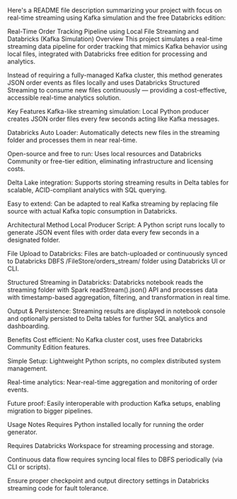 Here's a README file description summarizing your project with focus on real-time streaming using Kafka simulation and the free Databricks edition:

Real-Time Order Tracking Pipeline using Local File Streaming and Databricks (Kafka Simulation)
Overview
This project simulates a real-time streaming data pipeline for order tracking that mimics Kafka behavior using local files, integrated with Databricks free edition for processing and analytics.

Instead of requiring a fully-managed Kafka cluster, this method generates JSON order events as files locally and uses Databricks Structured Streaming to consume new files continuously — providing a cost-effective, accessible real-time analytics solution.

Key Features
Kafka-like streaming simulation: Local Python producer creates JSON order files every few seconds acting like Kafka messages.

Databricks Auto Loader: Automatically detects new files in the streaming folder and processes them in near real-time.

Open-source and free to run: Uses local resources and Databricks Community or free-tier edition, eliminating infrastructure and licensing costs.

Delta Lake integration: Supports storing streaming results in Delta tables for scalable, ACID-compliant analytics with SQL querying.

Easy to extend: Can be adapted to real Kafka streaming by replacing file source with actual Kafka topic consumption in Databricks.

Architectural Method
Local Producer Script:
A Python script runs locally to generate JSON event files with order data every few seconds in a designated folder.

File Upload to Databricks:
Files are batch-uploaded or continuously synced to Databricks DBFS /FileStore/orders_stream/ folder using Databricks UI or CLI.

Structured Streaming in Databricks:
Databricks notebook reads the streaming folder with Spark readStream().json() API and processes data with timestamp-based aggregation, filtering, and transformation in real time.

Output & Persistence:
Streaming results are displayed in notebook console and optionally persisted to Delta tables for further SQL analytics and dashboarding.

Benefits
Cost efficient: No Kafka cluster cost, uses free Databricks Community Edition features.

Simple Setup: Lightweight Python scripts, no complex distributed system management.

Real-time analytics: Near-real-time aggregation and monitoring of order events.

Future proof: Easily interoperable with production Kafka setups, enabling migration to bigger pipelines.

Usage Notes
Requires Python installed locally for running the order generator.

Requires Databricks Workspace for streaming processing and storage.

Continuous data flow requires syncing local files to DBFS periodically (via CLI or scripts).

Ensure proper checkpoint and output directory settings in Databricks streaming code for fault tolerance.
